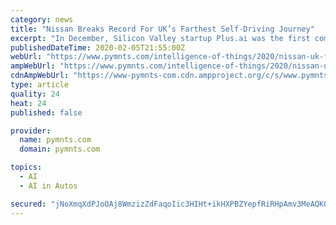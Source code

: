 ```yaml
---
category: news
title: "Nissan Breaks Record For UK’s Farthest Self-Driving Journey"
excerpt: "In December, Silicon Valley startup Plus.ai was the first company to deploy a self-driving commercial truck to haul 40,000 pounds of butter roughly 42 hours cross-country from Tulare, California to Quakertown, Pennsylvania. The company envisions that these kinds of cross-country deliveries will become “the norm in the future.” Featured ..."
publishedDateTime: 2020-02-05T21:55:00Z
webUrl: "https://www.pymnts.com/intelligence-of-things/2020/nissan-uk-farthest-self-driving-journey/"
ampWebUrl: "https://www.pymnts.com/intelligence-of-things/2020/nissan-uk-farthest-self-driving-journey/amp/"
cdnAmpWebUrl: "https://www-pymnts-com.cdn.ampproject.org/c/s/www.pymnts.com/intelligence-of-things/2020/nissan-uk-farthest-self-driving-journey/amp/"
type: article
quality: 24
heat: 24
published: false

provider:
  name: pymnts.com
  domain: pymnts.com

topics:
  - AI
  - AI in Autos

secured: "jNoXmqXdPJoOAj8WmzizZdFaqoIic3HIHt+ikHXPBZYepfRiRHpAmv3MeAQKQj6KkVwAZJvz3oX7CIR3/OFZotBV+utVFnLd0fyjrAjJK3aopcBT5LmvRSgUVr70VJ8DhCp19pbOe0D+zpGB9RaJCC6zmbwt2eGmB5/nl5BJ0n5qr5J6tPULBQqQCDVlPFFD/5VkuJfATp2oGJ9Xe1jvNOvkXS2Qaqa34bFOY6AVGx1E9TbtOOYB5ZkzwyLptHHwX5WuZdC8qJF9YOOPJ2P91i80Cu+FJTAl8neR+GPZxczWMsQXZtohh58uHhyUU4/1y3ZQ6i+aJID08NjfnX2OKI1hgjOs2A6RVNnslW3xnhaP5+7yEoPeFmHye3kBQG4Q0P9Sg0JdfOz4DRXi/8gorxNpwJEAstA5ytiia/TlpGRe9aHQW2uf030hc6y4MXyMiABKhE3Kj/bdBkdyClYzfC/Ds1ludWLfA2h+GeMoDao=;qGQ8Sem4/my/1ByJdDc8OQ=="
---
```



